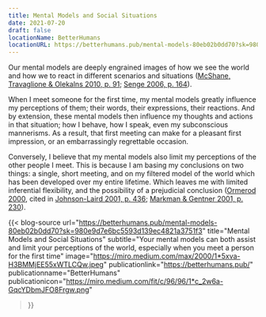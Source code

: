 ```yaml
---
title: Mental Models and Social Situations
date: 2021-07-20
draft: false
locationName: BetterHumans
locationURL: https://betterhumans.pub/mental-models-80eb02b0dd70?sk=980e9d7e6bc5593d139ec4821a3751f3
---
```


Our mental models are deeply engrained images of how we see the world and how we to react in different scenarios and situations ([McShane, Travaglione & Olekalns 2010, p. 91](https://betterhumans.pub/mental-models-80eb02b0dd70#40a4); [Senge 2006, p. 164](https://betterhumans.pub/mental-models-80eb02b0dd70#a42e)).

When I meet someone for the first time, my mental models greatly influence my perceptions of them; their words, their expressions, their reactions. And by extension, these mental models then influence my thoughts and actions in that situation; how I behave, how I speak, even my subconscious mannerisms. As a result, that first meeting can make for a pleasant first impression, or an embarrassingly regrettable occasion.

Conversely, I believe that my mental models also limit my perceptions of the other people I meet. This is because I am basing my conclusions on two things: a single, short meeting, and on my filtered model of the world which has been developed over my entire lifetime. Which leaves me with limited inferential flexibility, and the possibility of a prejudicial conclusion ([Ormerod 2000](https://betterhumans.pub/mental-models-80eb02b0dd70#37d9), cited in [Johnson-Laird 2001, p. 436](https://betterhumans.pub/mental-models-80eb02b0dd70#9334); [Markman & Gentner 2001, p. 230](https://betterhumans.pub/mental-models-80eb02b0dd70#9606)).

<!--more-->

{{< blog-source
    url="https://betterhumans.pub/mental-models-80eb02b0dd70?sk=980e9d7e6bc5593d139ec4821a3751f3"
    title="Mental Models and Social Situations"
    subtitle="Your mental models can both assist and limit your perceptions of the world, especially when you meet a person for the first time"
    image="https://miro.medium.com/max/2000/1*5xva-H3BMMjEE55xWTLCQw.jpeg"
    publicationlink="https://betterhumans.pub/"
    publicationname="BetterHumans"
    publicationicon="https://miro.medium.com/fit/c/96/96/1*c_2w6a-GqcYDbmJFO8Frgw.png"
>}}

<br>

<!--
### Also Advertised

<iframe src="https://www.linkedin.com/embed/feed/update/urn:li:share:6810239653011079168" height="650" width="504" frameborder="0" allowfullscreen="" title="Embedded post"></iframe>

<blockquote class="twitter-tweet"><p lang="en" dir="ltr">&quot;The future of Reinforcement Learning will soon infiltrate our everyday lives in many, many different ways; but not before a few fundamental issues are rectified with its interpretability, accountability, and trustworthiness.&quot; Chris Mahoney dives into RL <a href="https://t.co/THQY8AghkO">https://t.co/THQY8AghkO</a></p>&mdash; Towards Data Science (@TDataScience) <a href="https://twitter.com/TDataScience/status/1404500134487117825?ref_src=twsrc%5Etfw">June 14, 2021</a></blockquote> <script async src="https://platform.twitter.com/widgets.js" charset="utf-8"></script>

https://www.facebook.com/groups/36085277798/posts/10158513010092799
-->